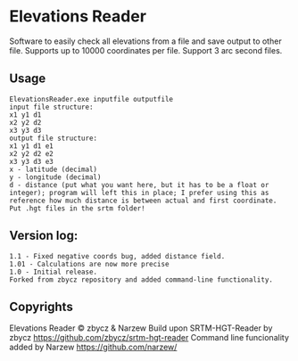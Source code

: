 # Elevations Reader
Software to easily check all elevations from a file and save output to other file.
    Supports up to 10000 coordinates per file.
    Support 3 arc second files.
## Usage
    ElevationsReader.exe inputfile outputfile
    input file structure:
    x1 y1 d1
    x2 y2 d2
    x3 y3 d3
    output file structure:
    x1 y1 d1 e1
    x2 y2 d2 e2
    x3 y3 d3 e3
    x - latitude (decimal)
    y - longitude (decimal)
    d - distance (put what you want here, but it has to be a float or integer); program will left this in place; I prefer using this as reference how much distance is between actual and first coordinate.
    Put .hgt files in the srtm folder!
## Version log:
    1.1 - Fixed negative coords bug, added distance field.
    1.01 - Calculations are now more precise
    1.0 - Initial release.
    Forked from zbycz repository and added command-line functionality.
## Copyrights
Elevations Reader © zbycz & Narzew
    Build upon SRTM-HGT-Reader by zbycz
    https://github.com/zbycz/srtm-hgt-reader
    Command line funcionality added by Narzew
    https://github.com/narzew/
